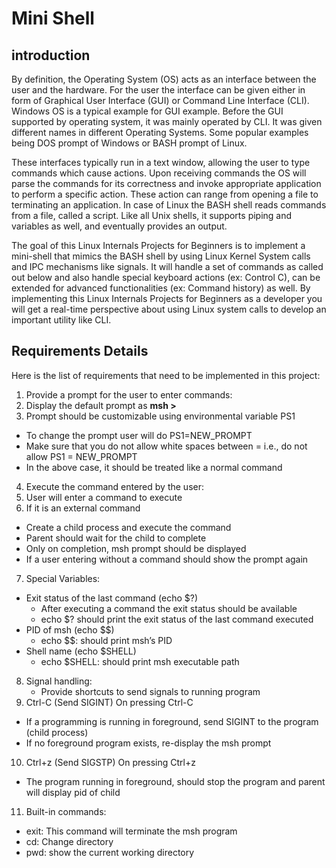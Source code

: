 
# Mini Shell



## introduction

By definition, the Operating System (OS) acts as an interface between the user and the hardware. For the user the interface can be given either in form of Graphical User Interface (GUI) or Command Line Interface (CLI). Windows OS is a typical example for GUI example. Before the GUI supported by operating system, it was mainly operated by CLI. It was given different names in different Operating Systems. Some popular examples being DOS prompt of Windows or BASH prompt of Linux. 

These interfaces typically run in a text window, allowing the user to type commands which cause actions. Upon receiving commands the OS will parse the commands for its correctness and invoke appropriate application to perform a specific action. These action can range from opening a file to terminating an application. In case of Linux the BASH shell reads commands from a file, called a script. Like all Unix shells, it supports piping and variables as well, and eventually provides an output. 

The goal of this Linux Internals Projects for Beginners is to implement a mini-shell that mimics the BASH shell by using Linux Kernel System calls and IPC mechanisms like signals. It will handle a set of commands as called out below and also handle special keyboard actions (ex: Control C), can be extended for advanced functionalities (ex: Command history) as well. By implementing this Linux Internals Projects for Beginners as a developer you will get a real-time perspective about using Linux system calls to develop an important utility like CLI.




## Requirements Details

Here is the list of requirements that need to be implemented in this project: 
1) Provide a prompt for the user to enter commands:
2) Display the default prompt as **msh >**
3) Prompt should be customizable using environmental variable PS1 
- To change the prompt user will do PS1=NEW_PROMPT
- Make sure that you do not allow white spaces between = i.e., do not allow PS1 = NEW_PROMPT
- In the above case, it should be treated like a normal command
4) Execute the command entered by the user:
5) User will enter a command to execute
6) If it is an external command
- Create a child process and execute the command
- Parent should wait for the child to complete
- Only on completion, msh prompt should be displayed
- If a user entering without a command should show the prompt again
7) Special Variables:
- Exit status of the last command (echo $?)
   - After executing a command the exit status should be available
   - echo $? should print the exit status of the last command executed
- PID of msh (echo $$)
   - echo $$: should print msh’s PID
- Shell name (echo $SHELL)
   - echo $SHELL: should print msh executable path
8) Signal handling:
   - Provide shortcuts to send signals to running program
9) Ctrl-C (Send SIGINT) On pressing Ctrl-C
- If a programming is running in foreground, send SIGINT to the program (child process)
- If no foreground program exists, re-display the msh prompt
10) Ctrl+z (Send SIGSTP) On pressing Ctrl+z
- The program running in foreground, should stop the program and parent will display pid of child
11) Built-in commands:
- exit: This command will terminate the msh program
- cd: Change directory
- pwd: show the current working directory